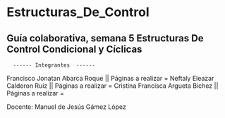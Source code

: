 # Estructuras_De_Control
Guía colaborativa, semana 5 Estructuras De Control Condicional y Cíclicas 
---------------------------------------------------------------------------------------------------

      ------ Integrantes  ------
Francisco Jonatan Abarca Roque     || Páginas a realizar = 
Neftaly Eleazar Calderon Ruiz      || Páginas a realizar = 
Cristina Francisca Argueta Bichez  || Páginas a realizar =

Docente: 
Manuel de Jesús Gámez López 
